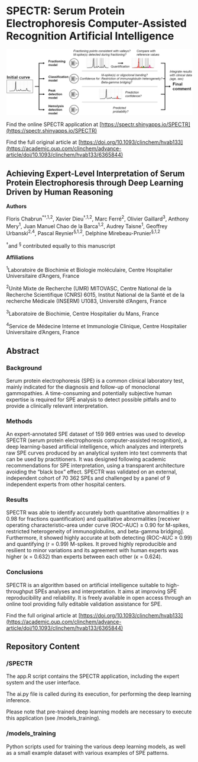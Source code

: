 # SPECTR: Serum Protein Electrophoresis Computer-Assisted Recognition Artificial Intelligence

![Main Figure](mainfig.jpeg)

Find the online SPECTR application at [https://spectr.shinyapps.io/SPECTR](https://spectr.shinyapps.io/SPECTR)

Find the full original article at [https://doi.org/10.1093/clinchem/hvab133](https://academic.oup.com/clinchem/advance-article/doi/10.1093/clinchem/hvab133/6365844)

## Achieving Expert-Level Interpretation of Serum Protein Electrophoresis through Deep Learning Driven by Human Reasoning

<strong>Authors</strong>

Floris Chabrun<sup>*†,1,2</sup>, Xavier Dieu<sup>†,1,2</sup>, Marc Ferré<sup>2</sup>, Olivier Gaillard<sup>3</sup>, Anthony Mery<sup>1</sup>, Juan Manuel Chao de la Barca<sup>1,2</sup>, Audrey Taisne<sup>1</sup>, Geoffrey Urbanski<sup>2,4</sup>, Pascal Reynier<sup>§,1,2</sup>, Delphine Mirebeau-Prunier<sup>§,1,2</sup>

<sup>†</sup>and <sup>§</sup> contributed equally to this manuscript

<strong>Affiliations</strong>

<sup>1</sup>Laboratoire de Biochimie et Biologie moléculaire, Centre Hospitalier Universitaire d’Angers, France

<sup>2</sup>Unité Mixte de Recherche (UMR) MITOVASC, Centre National de la Recherche Scientifique (CNRS) 6015, Institut National de la Santé et de la recherche Médicale (INSERM) U1083, Université d’Angers, France

<sup>3</sup>Laboratoire de Biochimie, Centre Hospitalier du Mans, France

<sup>4</sup>Service de Médecine Interne et Immunologie Clinique, Centre Hospitalier Universitaire d’Angers, France

## Abstract

### Background

Serum protein electrophoresis (SPE) is a common clinical laboratory test, mainly indicated for the diagnosis and follow-up of monoclonal gammopathies. A time-consuming and potentially subjective human expertise is required for SPE analysis to detect possible pitfalls and to provide a clinically relevant interpretation.

### Methods

An expert-annotated SPE dataset of 159 969 entries was used to develop SPECTR (serum protein electrophoresis computer-assisted recognition), a deep learning-based artificial intelligence, which analyzes and interprets raw SPE curves produced by an analytical system into text comments that can be used by practitioners. It was designed following academic recommendations for SPE interpretation, using a transparent architecture avoiding the “black box” effect. SPECTR was validated on an external, independent cohort of 70 362 SPEs and challenged by a panel of 9 independent experts from other hospital centers.

### Results

SPECTR was able to identify accurately both quantitative abnormalities (r ≥ 0.98 for fractions quantification) and qualitative abnormalities [receiver operating characteristic–area under curve (ROC–AUC) ≥ 0.90 for M-spikes, restricted heterogeneity of immunoglobulins, and beta-gamma bridging]. Furthermore, it showed highly accurate at both detecting (ROC–AUC ≥ 0.99) and quantifying (r = 0.99) M-spikes. It proved highly reproducible and resilient to minor variations and its agreement with human experts was higher (κ = 0.632) than experts between each other (κ = 0.624).

### Conclusions

SPECTR is an algorithm based on artificial intelligence suitable to high-throughput SPEs analyses and interpretation. It aims at improving SPE reproducibility and reliability. It is freely available in open access through an online tool providing fully editable validation assistance for SPE.

Find the full original article at [https://doi.org/10.1093/clinchem/hvab133](https://academic.oup.com/clinchem/advance-article/doi/10.1093/clinchem/hvab133/6365844)

## Repository Content

### /SPECTR
The app.R script contains the SPECTR application, including the expert system and the user interface.

The ai.py file is called during its execution, for performing the deep learning inference.

Please note that pre-trained deep learning models are necessary to execute this application (see /models_training).

### /models_training
Python scripts used for training the various deep learning models, as well as a small example dataset with various examples of SPE patterns.
